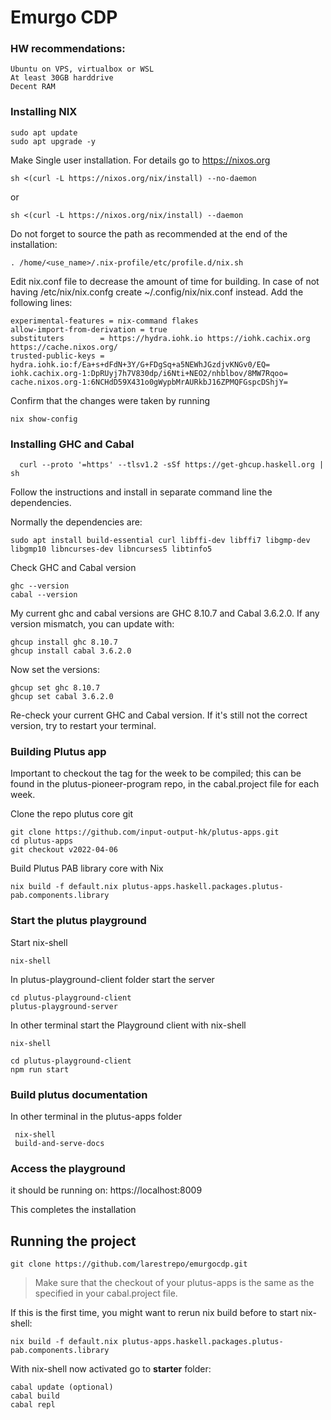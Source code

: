 # Emurgo CDP

### HW recommendations:

    Ubuntu on VPS, virtualbox or WSL
    At least 30GB harddrive
    Decent RAM

### Installing NIX

    sudo apt update
    sudo apt upgrade -y

Make Single user installation. For details go to https://nixos.org

    sh <(curl -L https://nixos.org/nix/install) --no-daemon

or 

    sh <(curl -L https://nixos.org/nix/install) --daemon
        
 Do not forget to source the path as recommended at the end of the installation: 
 
    . /home/<use_name>/.nix-profile/etc/profile.d/nix.sh
        
Edit nix.conf file to decrease the amount of time for building.
In case of not having /etc/nix/nix.confg create ~/.config/nix/nix.conf instead. Add the following lines:

    experimental-features = nix-command flakes
    allow-import-from-derivation = true
    substituters        = https://hydra.iohk.io https://iohk.cachix.org https://cache.nixos.org/
    trusted-public-keys = hydra.iohk.io:f/Ea+s+dFdN+3Y/G+FDgSq+a5NEWhJGzdjvKNGv0/EQ= iohk.cachix.org-1:DpRUyj7h7V830dp/i6Nti+NEO2/nhblbov/8MW7Rqoo= cache.nixos.org-1:6NCHdD59X431o0gWypbMrAURkbJ16ZPMQFGspcDShjY=
      
Confirm that the changes were taken by running

    nix show-config
      
### Installing GHC and Cabal

      curl --proto '=https' --tlsv1.2 -sSf https://get-ghcup.haskell.org | sh
      
 Follow the instructions and install in separate command line the dependencies.
 
 Normally the dependencies are:
 
    sudo apt install build-essential curl libffi-dev libffi7 libgmp-dev libgmp10 libncurses-dev libncurses5 libtinfo5
 
 Check GHC and Cabal version

    ghc --version
    cabal --version

My current ghc and cabal versions are GHC 8.10.7 and Cabal 3.6.2.0. If any version mismatch, you can update with:

    ghcup install ghc 8.10.7
    ghcup install cabal 3.6.2.0

Now set the versions:

    ghcup set ghc 8.10.7
    ghcup set cabal 3.6.2.0

Re-check your current GHC and Cabal version. If it's still not the correct version, try to restart your terminal.

### Building Plutus app

Important to checkout the tag for the week to be compiled; this can be found in the plutus-pioneer-program repo, in the cabal.project file for each week.

Clone the repo plutus core git

    git clone https://github.com/input-output-hk/plutus-apps.git
    cd plutus-apps
    git checkout v2022-04-06

Build Plutus PAB library core with Nix

    nix build -f default.nix plutus-apps.haskell.packages.plutus-pab.components.library

### Start the plutus playground

Start nix-shell

    nix-shell

In plutus-playground-client folder start the server

    cd plutus-playground-client
    plutus-playground-server

In other terminal start the Playground client with nix-shell

    nix-shell

    cd plutus-playground-client 
    npm run start
 
 ### Build plutus documentation
 
 In other terminal in the plutus-apps folder
 
     nix-shell
     build-and-serve-docs

### Access the playground

it should be running on: https://localhost:8009

This completes the installation

##
## Running the project

    git clone https://github.com/larestrepo/emurgocdp.git

> Make sure that the checkout of your plutus-apps is the same as the specified in your cabal.project file. 

If this is the first time, you might want to rerun nix build before to start nix-shell:

    nix build -f default.nix plutus-apps.haskell.packages.plutus-pab.components.library

With nix-shell now activated go to <b>starter</b> folder:

    cabal update (optional)
    cabal build
    cabal repl



